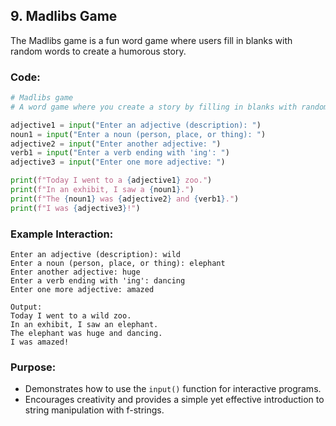 ## 9. **Madlibs Game**
The Madlibs game is a fun word game where users fill in blanks with random words to create a humorous story.

### **Code:**
```python
# Madlibs game
# A word game where you create a story by filling in blanks with random words

adjective1 = input("Enter an adjective (description): ")
noun1 = input("Enter a noun (person, place, or thing): ")
adjective2 = input("Enter another adjective: ")
verb1 = input("Enter a verb ending with 'ing': ")
adjective3 = input("Enter one more adjective: ")

print(f"Today I went to a {adjective1} zoo.")
print(f"In an exhibit, I saw a {noun1}.")
print(f"The {noun1} was {adjective2} and {verb1}.")
print(f"I was {adjective3}!")
```

### **Example Interaction:**
```
Enter an adjective (description): wild
Enter a noun (person, place, or thing): elephant
Enter another adjective: huge
Enter a verb ending with 'ing': dancing
Enter one more adjective: amazed

Output:
Today I went to a wild zoo.
In an exhibit, I saw an elephant.
The elephant was huge and dancing.
I was amazed!
```

### **Purpose:**
- Demonstrates how to use the `input()` function for interactive programs.
- Encourages creativity and provides a simple yet effective introduction to string manipulation with f-strings.
